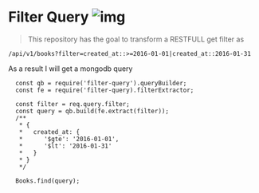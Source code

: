 # Filter Query ![img](https://travis-ci.org/alxolr/filter-query.svg?branch=master)

> This repository has the goal to transform a RESTFULL get filter as
```
/api/v1/books?filter=created_at::>=2016-01-01|created_at::2016-01-31
```
As a result I will get a mongodb query

```
  const qb = require('filter-query').queryBuilder;
  const fe = require('filter-query).filterExtractor;

  const filter = req.query.filter;
  const query = qb.build(fe.extract(filter));
  /**
   * {
   *   created_at: {
   *      '$gte': '2016-01-01',
   *      '$lt': '2016-01-31'
   *   }
   * }
   */

  Books.find(query);
```